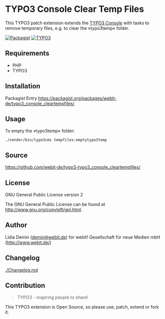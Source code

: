 TYPO3 Console Clear Temp Files
==============================

This TYPO3 patch extension extends the [TYPO3 Console](https://github.com/TYPO3-Console/TYPO3-Console)
with tasks to remove temporary files, e.g. to clear the »typo3temp« folder.

[![Packagist](https://img.shields.io/packagist/v/webit-de/typo3_console_cleartempfiles.svg)](https://packagist.org/packages/webit-de/typo3_console_cleartempfiles/)
[![TYPO3](https://img.shields.io/badge/TYPO3-extension-orange.svg)](https://extensions.typo3.org/)

Requirements
------------

* PHP
* TYPO3

Installation
-------------

Packagist Entry https://packagist.org/packages/webit-de/typo3_console_cleartempfiles/

Usage
-----

To empty the »typo3temp« folder:

    ./vendor/bin/typo3cms tempfiles:emptytypo3temp

Source
------

https://github.com/webit-de/typo3-typo3_console_cleartempfiles/

License
-------

GNU General Public License version 2

The GNU General Public License can be found at http://www.gnu.org/copyleft/gpl.html.

Author
------

Lidia Demin (<demin@webit.de>)
for webit! Gesellschaft für neue Medien mbH (http://www.webit.de/)

Changelog
---------

[./Changelog.md](./Changelog.md)

Contribution
------------

> TYPO3 - inspiring people to share!

This TYPO3 extension is Open Source, so please use, patch, extend or fork it.
